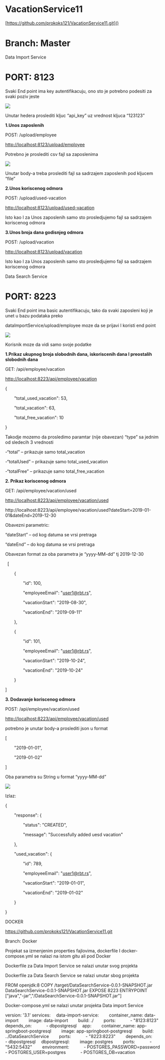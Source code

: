 # VacationService11

[https://github.com/prokoks121/VacationService11.git]()
# Branch: Master

Data Import Service
# PORT: 8123
Svaki End point ima key autentifikacuju, ono sto je potrebno podesiti za svaki poziv jeste 

![](Aspose.Words.bbd92017-3353-470c-9c79-d4c577f18866.001.png)

Unutar hedera proslediti kljuc “api\_key” uz vrednost kljuca “123123”

**1.Unos zaposlenih**

POST: /upload/employee

<http://localhost:8123/upload/employee>

Potrebno je proslediti csv fajl sa zaposlenima

![](Aspose.Words.bbd92017-3353-470c-9c79-d4c577f18866.002.png)

Unutar body-a treba proslediti fajl sa sadrzajem zaposlenih pod kljucem “file”

**2.Unos koriscenog odmora**

POST: /upload/used-vacation

<http://localhost:8123/upload/used-vacation>

Isto kao I za Unos zaposlenih samo sto prosledjujemo fajl sa sadrzajem koriscenog odmora

**3.Unos broja dana godisnjeg odmora**

POST: /upload/vacation

<http://localhost:8123/upload/vacation>

Isto kao I za Unos zaposlenih samo sto prosledjujemo fajl sa sadrzajem koriscenog odmora


Data Search Service
# PORT: 8223
Svaki End point ima basic autentifikacuju, tako da svaki zaposleni koji je unet u bazu podataka preko

dataImportService/upload/employee moze da se prijavi I koristi end point

![](Aspose.Words.bbd92017-3353-470c-9c79-d4c577f18866.003.png)

Korisnik moze da vidi samo svoje podatke

**1.Prikaz ukupnog broja slobodnih dana, iskoriscenih dana I preostalih slobodnih dana**

GET: /api/employee/vacation

<http://localhost:8223/api/employee/vacation>

{

`    `"total\_used\_vacation": 53,

`    `"total\_vacation": 63,

`    `"total\_free\_vacation": 10

}

Takodje mozemo da prosledimo paramtar (nije obavezan) “type” sa jednim od sledecih 3 vrednosti

-“total” – prikazuje samo total\_vacation

-“totalUsed” – prikazuje samo total\_used\_vacation

-“totalFree” – prikazuje samo total\_free\_vacation

**2. Prikaz koriscenog odmora**

GET: /api/employee/vacation/used

<http://localhost:8223/api/employee/vacation/used>

http://localhost:8223/api/employee/vacation/used?dateStart=2019-01-01&dateEnd=2019-12-30

Obavezni parametric:

“dateStart” – od kog datuma se vrsi pretraga

“dateEnd” – do kog datuma se vrsi pretraga

Obavezan format za oba parametra je “yyyy-MM-dd” tj 2019-12-30

` `[

`    `{

`        `"id": 100,

`        `"employeeEmail": "user1@rbt.rs",

`        `"vacationStart": "2019-08-30",

`        `"vacationEnd": "2019-09-11"

`    `},

`    `{

`        `"id": 101,

`        `"employeeEmail": "user1@rbt.rs",

`        `"vacationStart": "2019-10-24",

`        `"vacationEnd": "2019-10-24"

`    `}

]

**3. Dodavanje koriscenog odmora**

POST: /api/employee/vacation/used

<http://localhost:8223/api/employee/vacation/used>

potrebno je unutar body-a proslediti json u format

[

`    `"2019-01-01",

`    `"2019-01-02"

]

Oba parametra su String u format “yyyy-MM-dd”

![](Aspose.Words.bbd92017-3353-470c-9c79-d4c577f18866.004.png)

Izlaz:

{

`    `"response": {

`        `"status": "CREATED",

`        `"message": "Successfully added uesd vacation"

`    `},

`    `"used\_vacation": {

`        `"id": 789,

`        `"employeeEmail": "user1@rbt.rs",

`        `"vacationStart": "2019-01-01",

`        `"vacationEnd": "2019-01-02"

`    `}

}

DOCKER

<https://github.com/prokoks121/VacationService11.git>

Branch: Docker

Projekat sa izmenjenim properties fajlovima, dockerfile I docker-compose.yml se nalazi na istom gitu ali pod Docker

Dockerfile za Data Import Service se nalazi unutar svog projekta

Dockerfile za Data Search Service se nalazi unutar sbog projekta

FROM openjdk:8
COPY /target/DataSearchService-0.0.1-SNAPSHOT.jar DataSearchService-0.0.1-SNAPSHOT.jar
EXPOSE 8223
ENTRYPOINT ["java","-jar","/DataSearchService-0.0.1-SNAPSHOT.jar"]

Docker-compose.yml se nalazi unutar projekta Data import Service

version: '3.1'
services:
`  `data-import-service:
`    `container\_name: data-import
`    `image: data-import
`    `build: ./
`    `ports:
`      `- "8123:8123"
`    `depends\_on:
`      `- dbpostgresql
`  `app:
`    `container\_name: app-springboot-postgresql
`    `image: app-springboot-postgresql
`    `build: ../DataSearchService
`    `ports:
`      `- "8223:8223"
`    `depends\_on:
`      `- dbpostgresql
`  `dbpostgresql:
`    `image: postgres
`    `ports:
`      `- "5432:5432"
`    `environment:
`      `- POSTGRES\_PASSWORD=password
`      `- POSTGRES\_USER=postgres
`      `- POSTGRES\_DB=vacation


